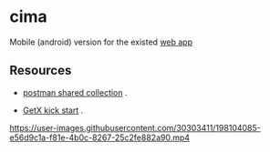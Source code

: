 # cima

Mobile (android) version for the existed [web app](https://mycima.fun/appweb/)
## Resources

- [postman shared collection](https://app.getpostman.com/join-team?invite_code=0adb8a127ee0e779cb552985d90c5732&target_code=c38f01cc4d5e7e652df307e72ccf477b) .

- [GetX kick start](https://pub.dev/packages/get) .


https://user-images.githubusercontent.com/30303411/198104085-e56d9c1a-f81e-4b0c-8267-25c2fe882a90.mp4



